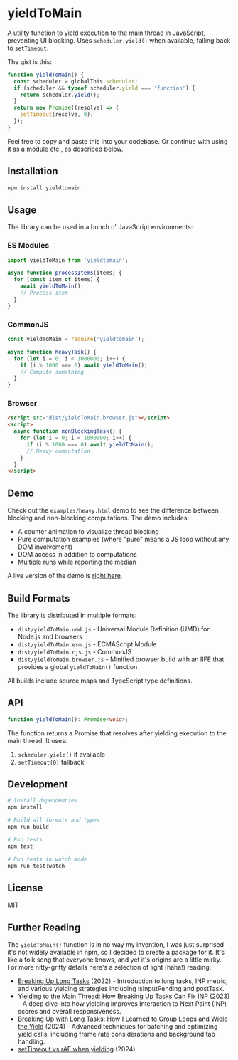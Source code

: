 # yieldToMain

A utility function to yield execution to the main thread in JavaScript, preventing UI blocking. Uses `scheduler.yield()` when available, falling back to `setTimeout`.

The gist is this:

```js
function yieldToMain() {
  const scheduler = globalThis.scheduler;
  if (scheduler && typeof scheduler.yield === 'function') {
    return scheduler.yield();
  }
  return new Promise((resolve) => {
    setTimeout(resolve, 0);
  });
}
```

Feel free to copy and paste this into your codebase. Or continue with using it as a module etc., as described below.

## Installation

```bash
npm install yieldtomain
```

## Usage

The library can be used in a bunch o' JavaScript environments:

### ES Modules

```javascript
import yieldToMain from 'yieldtomain';

async function processItems(items) {
  for (const item of items) {
    await yieldToMain();
    // Process item
  }
}
```

### CommonJS

```javascript
const yieldToMain = require('yieldtomain');

async function heavyTask() {
  for (let i = 0; i < 1000000; i++) {
    if (i % 1000 === 0) await yieldToMain();
    // Compute something
  }
}
```

### Browser

```html
<script src="dist/yieldToMain.browser.js"></script>
<script>
  async function nonBlockingTask() {
    for (let i = 0; i < 1000000; i++) {
      if (i % 1000 === 0) await yieldToMain();
      // Heavy computation
    }
  }
</script>
```

## Demo

Check out the `examples/heavy.html` demo to see the difference between blocking and non-blocking computations. The demo includes:

- A counter animation to visualize thread blocking
- Pure computation examples (where "pure" means a JS loop without any DOM involvement)
- DOM access in addition to computations
- Multiple runs while reporting the median

A live version of the demo is [right here](https://www.phpied.com/files/yieldToMain/examples/heavy.html).

## Build Formats

The library is distributed in multiple formats:

- `dist/yieldToMain.umd.js` - Universal Module Definition (UMD) for Node.js and browsers
- `dist/yieldToMain.esm.js` - ECMAScript Module
- `dist/yieldToMain.cjs.js` - CommonJS
- `dist/yieldToMain.browser.js` - Minified browser build with an IIFE that provides a global `yieldToMain()` function

All builds include source maps and TypeScript type definitions.

## API

```typescript
function yieldToMain(): Promise<void>;
```

The function returns a Promise that resolves after yielding execution to the main thread. It uses:

1. `scheduler.yield()` if available
2. `setTimeout(0)` fallback

## Development

```bash
# Install dependencies
npm install

# Build all formats and types
npm run build

# Run tests
npm test

# Run tests in watch mode
npm run test:watch
```

## License

MIT

## Further Reading

The `yieldToMain()` function is in no way my invention, I was just surprised it's not widely available in npm, so I decided to create a package for it. It's like a folk song that everyone knows, and yet it's origins are a little mirky. For more nitty-gritty details here's a selection of light (haha!) reading:

- [Breaking Up Long Tasks](https://calendar.perfplanet.com/2022/breaking-up-long-tasks/) (2022) - Introduction to long tasks, INP metric, and various yielding strategies including isInputPending and postTask.
- [Yielding to the Main Thread: How Breaking Up Tasks Can Fix INP](https://calendar.perfplanet.com/2023/yielding-main-thread-breaking-up-tasks-fix-inp/) (2023) - A deep dive into how yielding improves Interaction to Next Paint (INP) scores and overall responsiveness.
- [Breaking Up with Long Tasks: How I Learned to Group Loops and Wield the Yield](https://calendar.perfplanet.com/2024/breaking-up-with-long-tasks-or-how-i-learned-to-group-loops-and-wield-the-yield/) (2024) - Advanced techniques for batching and optimizing yield calls, including frame rate considerations and background tab handling.
- [setTimeout vs rAF when yielding](https://groups.google.com/g/web-vitals-feedback/c/97ydYkrYjx8) (2024)
